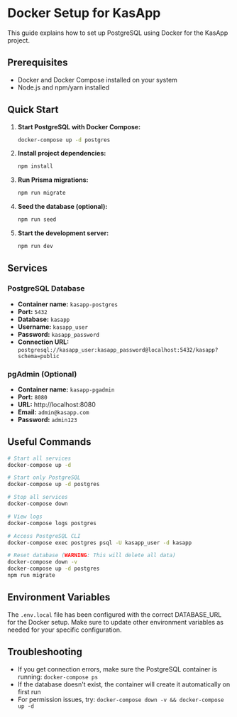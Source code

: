 # Docker Setup for KasApp

This guide explains how to set up PostgreSQL using Docker for the KasApp project.

## Prerequisites

- Docker and Docker Compose installed on your system
- Node.js and npm/yarn installed

## Quick Start

1. **Start PostgreSQL with Docker Compose:**
   ```bash
   docker-compose up -d postgres
   ```

2. **Install project dependencies:**
   ```bash
   npm install
   ```

3. **Run Prisma migrations:**
   ```bash
   npm run migrate
   ```

4. **Seed the database (optional):**
   ```bash
   npm run seed
   ```

5. **Start the development server:**
   ```bash
   npm run dev
   ```

## Services

### PostgreSQL Database
- **Container name:** `kasapp-postgres`
- **Port:** `5432`
- **Database:** `kasapp`
- **Username:** `kasapp_user`
- **Password:** `kasapp_password`
- **Connection URL:** `postgresql://kasapp_user:kasapp_password@localhost:5432/kasapp?schema=public`

### pgAdmin (Optional)
- **Container name:** `kasapp-pgadmin`
- **Port:** `8080`
- **URL:** http://localhost:8080
- **Email:** `admin@kasapp.com`
- **Password:** `admin123`

## Useful Commands

```bash
# Start all services
docker-compose up -d

# Start only PostgreSQL
docker-compose up -d postgres

# Stop all services
docker-compose down

# View logs
docker-compose logs postgres

# Access PostgreSQL CLI
docker-compose exec postgres psql -U kasapp_user -d kasapp

# Reset database (WARNING: This will delete all data)
docker-compose down -v
docker-compose up -d postgres
npm run migrate
```

## Environment Variables

The `.env.local` file has been configured with the correct DATABASE_URL for the Docker setup. Make sure to update other environment variables as needed for your specific configuration.

## Troubleshooting

- If you get connection errors, make sure the PostgreSQL container is running: `docker-compose ps`
- If the database doesn't exist, the container will create it automatically on first run
- For permission issues, try: `docker-compose down -v && docker-compose up -d`